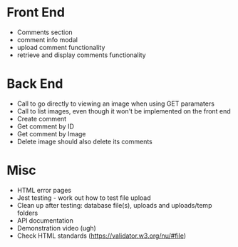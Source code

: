 # Front End

- Comments section
- comment info modal
- upload comment functionality
- retrieve and display comments functionality

# Back End

- Call to go directly to viewing an image when using GET paramaters
- Call to list images, even though it won't be implemented on the front end
- Create comment
- Get comment by ID
- Get comment by Image
- Delete image should also delete its comments

# Misc

- HTML error pages
- Jest testing - work out how to test file upload
- Clean up after testing: database file(s), uploads and uploads/temp folders
- API documentation
- Demonstration video (ugh)
- Check HTML standards (https://validator.w3.org/nu/#file)
